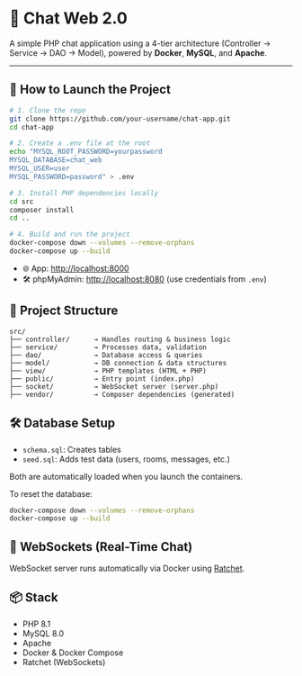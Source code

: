 
# 💬 Chat Web 2.0

A simple PHP chat application using a 4-tier architecture (Controller → Service → DAO → Model), powered by **Docker**, **MySQL**, and **Apache**.

---

## 🚀 How to Launch the Project

```bash
# 1. Clone the repo
git clone https://github.com/your-username/chat-app.git
cd chat-app

# 2. Create a .env file at the root
echo "MYSQL_ROOT_PASSWORD=yourpassword
MYSQL_DATABASE=chat_web
MYSQL_USER=user
MYSQL_PASSWORD=password" > .env

# 3. Install PHP dependencies locally
cd src
composer install
cd ..

# 4. Build and run the project
docker-compose down --volumes --remove-orphans
docker-compose up --build
```


* 🌐 App: [http://localhost:8000](http://localhost:8000)
* 🛠️ phpMyAdmin: [http://localhost:8080](http://localhost:8080) (use credentials from `.env`)


## 🧱 Project Structure

```pgsql
src/
├── controller/      → Handles routing & business logic
├── service/         → Processes data, validation
├── dao/             → Database access & queries
├── model/           → DB connection & data structures
├── view/            → PHP templates (HTML + PHP)
├── public/          → Entry point (index.php)
├── socket/          → WebSocket server (server.php)
├── vendor/          → Composer dependencies (generated)

```


## 🛠 Database Setup

* `schema.sql`: Creates tables
* `seed.sql`: Adds test data (users, rooms, messages, etc.)

Both are automatically loaded when you launch the containers.

To reset the database:

```bash
docker-compose down --volumes --remove-orphans
docker-compose up --build
```

## 🔌 WebSockets (Real-Time Chat)

WebSocket server runs automatically via Docker using [Ratchet](http://socketo.me/).

## 📦 Stack

* PHP 8.1
* MySQL 8.0
* Apache
* Docker & Docker Compose
* Ratchet (WebSockets)
